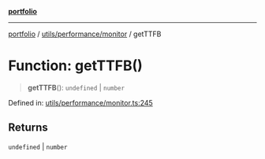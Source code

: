 [**portfolio**](../../../../README.md)

***

[portfolio](../../../../modules.md) / [utils/performance/monitor](../README.md) / getTTFB

# Function: getTTFB()

> **getTTFB**(): `undefined` \| `number`

Defined in: [utils/performance/monitor.ts:245](https://github.com/tnorlund/Portfolio/blob/187460003383ab25549f0023f303010e8b254201/portfolio/utils/performance/monitor.ts#L245)

## Returns

`undefined` \| `number`
